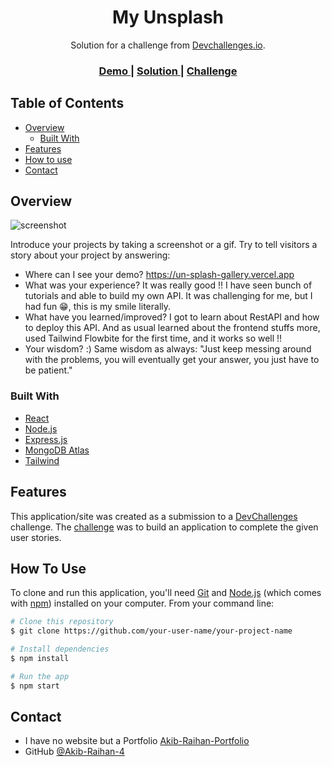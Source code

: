 <!-- Please update value in the {}  -->

<h1 align="center">My Unsplash</h1>

<div align="center">
   Solution for a challenge from  <a href="http://devchallenges.io" target="_blank">Devchallenges.io</a>.
</div>

<div align="center">
  <h3>
    <a href="https://un-splash-gallery.vercel.app">
      Demo
    </a>
    <span> | </span>
    <a href="https://github.com/Akib-Raihan-4/unSplash-Gallery">
      Solution
    </a>
    <span> | </span>
    <a href="https://devchallenges.io/challenges/rYyhwJAxMfES5jNQ9YsP">
      Challenge
    </a>
  </h3>
</div>

<!-- TABLE OF CONTENTS -->

## Table of Contents

- [Overview](#overview)
  - [Built With](#built-with)
- [Features](#features)
- [How to use](#how-to-use)
- [Contact](#contact)


<!-- OVERVIEW -->

## Overview

![screenshot](SS.png)

Introduce your projects by taking a screenshot or a gif. Try to tell visitors a story about your project by answering:

- Where can I see your demo?
https://un-splash-gallery.vercel.app
- What was your experience?
It was really good !! I have seen bunch of tutorials and able to build my own API. It was challenging for me, but I had fun 😁, this is my smile literally.
- What have you learned/improved?
I got to learn about RestAPI and how to deploy this API. And as usual learned about the frontend stuffs more, used Tailwind Flowbite for the first time, and it works so well !!
- Your wisdom? :)
Same wisdom as always: "Just keep messing around with the problems, you will eventually get your answer, you just have to be patient."

### Built With

<!-- This section should list any major frameworks that you built your project using. Here are a few examples.-->

- [React](https://reactjs.org/)
- [Node.js](https://vuejs.org/)
- [Express.js](https://vuejs.org/)
- [MongoDB Atlas](https://vuejs.org/)
- [Tailwind](https://tailwindcss.com/)

## Features

<!-- List the features of your application or follow the template. Don't share the figma file here :) -->

This application/site was created as a submission to a [DevChallenges](https://devchallenges.io/challenges) challenge. The [challenge](https://devchallenges.io/challenges/rYyhwJAxMfES5jNQ9YsP) was to build an application to complete the given user stories.

## How To Use

<!-- Example: -->

To clone and run this application, you'll need [Git](https://git-scm.com) and [Node.js](https://nodejs.org/en/download/) (which comes with [npm](http://npmjs.com)) installed on your computer. From your command line:

```bash
# Clone this repository
$ git clone https://github.com/your-user-name/your-project-name

# Install dependencies
$ npm install

# Run the app
$ npm start
```

## Contact

- I have no website but a Portfolio [Akib-Raihan-Portfolio](https://akib-raihan-portfolio.vercel.app/)
- GitHub [@Akib-Raihan-4](https://github.com/Akib-Raihan-4)
